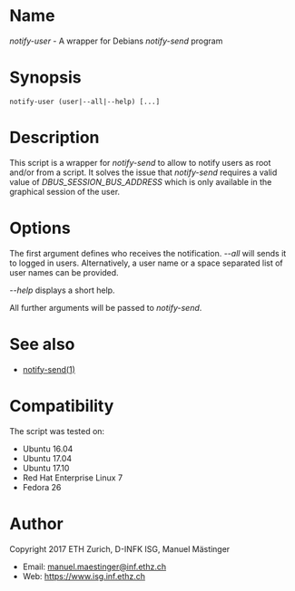 # Name

*notify-user* - A wrapper for Debians *notify-send* program

# Synopsis

`notify-user (user|--all|--help) [...]`

# Description

This script is a wrapper for *notify-send* to allow
to notify users as root and/or from a script. It solves
the issue that *notify-send* requires a valid value of
*DBUS_SESSION_BUS_ADDRESS* which is only available in
the graphical session of the user.

# Options

The first argument defines who receives the notification.
*--all* will sends it to logged in users. Alternatively,
a user name or a space separated list of user names can
be provided.

*--help* displays a short help.

All further arguments will be passed to *notify-send*.

# See also

- [notify-send(1)](https://manpages.debian.org/stretch/libnotify-bin/notify-send.1.en.html)

# Compatibility

The script was tested on:

- Ubuntu 16.04
- Ubuntu 17.04
- Ubuntu 17.10
- Red Hat Enterprise Linux 7
- Fedora 26

# Author

Copyright 2017 ETH Zurich, D-INFK ISG, Manuel Mästinger

- Email: manuel.maestinger@inf.ethz.ch
- Web: https://www.isg.inf.ethz.ch
